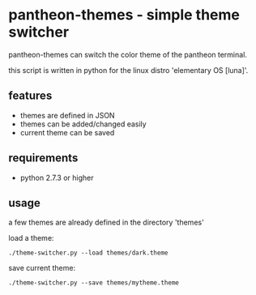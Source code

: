 # pantheon-themes - simple theme switcher
pantheon-themes can switch the color theme of the pantheon terminal.

this script is written in python for the linux distro 'elementary OS [luna]'.

## features
- themes are defined in JSON
- themes can be added/changed easily
- current theme can be saved

## requirements
- python 2.7.3 or higher

## usage
a few themes are already defined in the directory 'themes'

load a theme:
```
./theme-switcher.py --load themes/dark.theme
```

save current theme:
```
./theme-switcher.py --save themes/mytheme.theme
```
